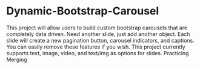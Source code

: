 # Dynamic-Bootstrap-Carousel
This project will allow users to build custom bootstrap carousels that are completely data driven. Need another slide, just add another object. Each slide will create a new pagination button, carousel indicators, and captions. You can easily remove these features if you wish. This project currently supports text, image, video, and text/img as options for slides. Practicing Merging
